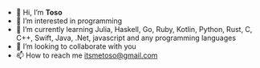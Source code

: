 - 👋 Hi, I’m **Toso**
- 👀 I’m interested in programming 
- 🌱 I’m currently learning Julia, Haskell, Go, Ruby, Kotlin, Python, Rust, C, C++, Swift, Java, .Net, javascript and any programming languages  
- 💞️ I’m looking to collaborate with you
- 📫 How to reach me itsmetoso@gmail.com

<!---
itsmetoso/itsmetoso is a ✨ special ✨ repository because its `README.md` (this file) appears on your GitHub profile.
You can click the Preview link to take a look at your changes.
--->
